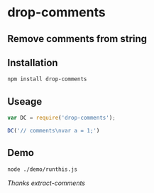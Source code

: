 # drop-comments

## Remove comments from string

## Installation

```bash
npm install drop-comments
```

## Useage

```javascript
var DC = require('drop-comments');

DC('// comments\nvar a = 1;')
```

## Demo

```bash
node ./demo/runthis.js
```

*Thanks extract-comments*